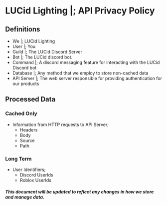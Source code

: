 # LUCid Lighting |; API Privacy Policy

## Definitions
- We |; LUCid Lighting
- User |; You
- Guild |; The LUCid Discord Server
- Bot |; The LUCid discord bot.
- Command |; A discord messaging feature for interacting with the LUCid Discord bot
- Database |; Any method that we employ to store non-cached data
- API Server |; The web server responsible for providing authentication for our products


## Processed Data

### Cached Only
- Information from HTTP requests to API Server;
    - Headers
    - Body
    - Source
    - Path

### Long Term 
- User Identifiers;
    - Discord UserIds
    - Roblox UserIds


##### This document will be updated to reflect any changes in how we store and manage data. 